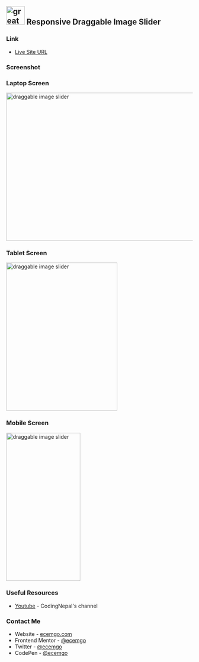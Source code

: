 ## <img src="https://user-images.githubusercontent.com/13468728/233831804-0f5c7ee5-d654-4c13-9c77-a5bd6dc4fe74.jpg" title="great tricks" alt="great tricks" width="50" height="50"/> Responsive Draggable Image Slider

### Link

- [Live Site URL](https://ecemgo-draggable-image-slider.netlify.app/)

### Screenshot

<div align="left">
<h3>Laptop Screen</h3>
<img src="https://github.com/ecemgo/frontend-mentor-challenges/assets/13468728/31bda629-84e7-4f82-b38b-7740adc912cd" title="draggable image slider" alt="draggable image slider" width="600" height="400"/>
<h3>Tablet Screen</h3>
<img src="https://github.com/ecemgo/frontend-mentor-challenges/assets/13468728/d740cdc8-dc8a-453e-b7c6-35c216e72c94" title="draggable image slider" alt="draggable image slider" width="300" height="400"/>
<h3>Mobile Screen</h3>
<img src="https://github.com/ecemgo/frontend-mentor-challenges/assets/13468728/354fcc47-679c-4e2e-b144-a2c55f64301d" title="draggable image slider" alt="draggable image slider" width="200" height="400"/>
</div>

### Useful Resources

- [Youtube](https://www.youtube.com/watch?v=7HPsdVQhpRw) - CodingNepal's channel

### Contact Me

- Website - [ecemgo.com](https://www.ecemgo.com/)
- Frontend Mentor - [@ecemgo](https://www.frontendmentor.io/profile/ecemgo)
- Twitter - [@ecemgo](https://twitter.com/ecemgo)
- CodePen - [@ecemgo](https://codepen.io/ecemgo)
